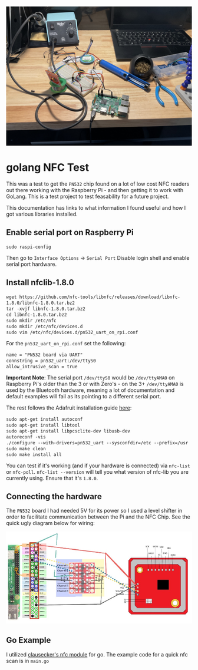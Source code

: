 ![Build](doc/build.jpg)

# golang NFC Test

This was a test to get the `PN532` chip found on a lot of low cost NFC readers out there working with the Raspberry Pi - and then getting it to work with GoLang. This is a test project to test feasability for a future project.

This documentation has links to what information I found useful and how I got various libraries installed.

## Enable serial port on Raspberry Pi 

```
sudo raspi-config
```

Then go to `Interface Options` -> `Serial Port`
Disable login shell and enable serial port hardware.

## Install nfclib-1.8.0

```
wget https://github.com/nfc-tools/libnfc/releases/download/libnfc-1.8.0/libnfc-1.8.0.tar.bz2
tar -xvjf libnfc-1.8.0.tar.bz2
cd libnfc-1.8.0.tar.bz2
sudo mkdir /etc/nfc
sudo mkdir /etc/nfc/devices.d
sudo vim /etc/nfc/devices.d/pn532_uart_on_rpi.conf
```

For the `pn532_uart_on_rpi.conf` set the following:

```
name = "PN532 board via UART"
connstring = pn532_uart:/dev/ttyS0
allow_intrusive_scan = true
```

**Important Note**: The serial port `/dev/ttyS0` would be `/dev/ttyAMA0` on Raspberry Pi's older than the 3 or with Zero's - on the 3+ `/dev/ttyAMA0` is used by the Bluetooth hardware, meaning a lot of documentation and default examples will fail as its pointing to a different serial port. 

The rest follows the Adafruit installation guide [here](https://learn.adafruit.com/adafruit-nfc-rfid-on-raspberry-pi/building-libnfc):

```
sudo apt-get install autoconf
sudo apt-get install libtool
sudo apt-get install libpcsclite-dev libusb-dev
autoreconf -vis
./configure --with-drivers=pn532_uart --sysconfdir=/etc --prefix=/usr
sudo make clean
sudo make install all
```

You can test if it's working (and if your hardware is connected) via `nfc-list` or `nfc-poll`. `nfc-list --version` will tell you what version of nfc-lib you are currently using. Ensure that it's `1.8.0`.

## Connecting the hardware
The `PN532` board I had needed 5V for its power so I used a level shifter in order to facilitate communication between the Pi and the NFC Chip. See the quick ugly diagram below for wiring:

![Wiring](doc/wiring.jpg)

## Go Example
I utilized [clausecker's nfc module](https://github.com/clausecker/nfc) for go. The example code for a quick nfc scan is in `main.go`